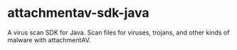 # attachmentav-sdk-java
A virus scan SDK for Java. Scan files for viruses, trojans, and other kinds of malware with attachmentAV.
